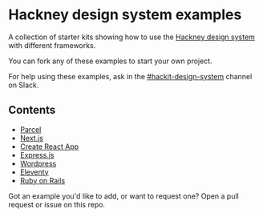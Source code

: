 # Hackney design system examples

A collection of starter kits showing how to use the [Hackney design system](https://design-system.hackney.gov.uk/) with different frameworks.

You can fork any of these examples to start your own project.

For help using these examples, ask in the [#hackit-design-system](https://hackit-lbh.slack.com/archives/CJ6AWTH0A) channel on Slack.

## Contents

- [Parcel](x)
- [Next.js](x)
- [Create React App](x)
- [Express.js](x)
- [Wordpress](x)
- [Eleventy](x)
- [Ruby on Rails](x)

Got an example you'd like to add, or want to request one? Open a pull request or issue on this repo.
